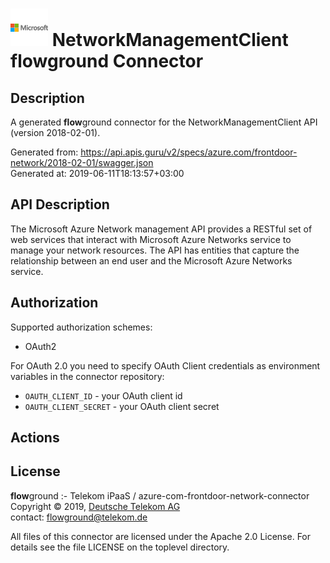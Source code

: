 # ![LOGO](logo.png) NetworkManagementClient **flow**ground Connector

## Description

A generated **flow**ground connector for the NetworkManagementClient API (version 2018-02-01).

Generated from: https://api.apis.guru/v2/specs/azure.com/frontdoor-network/2018-02-01/swagger.json<br/>
Generated at: 2019-06-11T18:13:57+03:00

## API Description

The Microsoft Azure Network management API provides a RESTful set of web services that interact with Microsoft Azure Networks service to manage your network resources. The API has entities that capture the relationship between an end user and the Microsoft Azure Networks service.

## Authorization

Supported authorization schemes:
- OAuth2

For OAuth 2.0 you need to specify OAuth Client credentials as environment variables in the connector repository:
* `OAUTH_CLIENT_ID` - your OAuth client id
* `OAUTH_CLIENT_SECRET` - your OAuth client secret

## Actions

## License

**flow**ground :- Telekom iPaaS / azure-com-frontdoor-network-connector<br/>
Copyright © 2019, [Deutsche Telekom AG](https://www.telekom.de)<br/>
contact: flowground@telekom.de

All files of this connector are licensed under the Apache 2.0 License. For details
see the file LICENSE on the toplevel directory.
